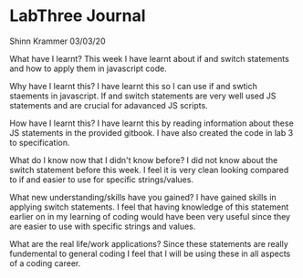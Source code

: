 # LabThree Journal
Shinn Krammer
03/03/20

What have I learnt?
This week I have learnt about if and switch statements and how to apply them in javascript code. 

Why have I learnt this?
I have learnt this so I can use if and swtich staements in javascript. If and switch statements are very well used JS statements and are crucial for adavanced JS scripts. 

How have I learnt this?
I have learnt this by reading information about these JS statements in the provided gitbook. I have also created the code in lab 3 to specification. 

What do I know now that I didn't know before?
I did not know about the switch statement before this week. I feel it is very clean looking compared to if and easier to use for specific strings/values. 


What new understanding/skills have you gained?
I have gained skills in applying switch statements. I feel that having knowledge of this statement earlier on in my learning of coding would have been very useful since they are easier to use with specific strings and values. 

What are the real life/work applications?
Since these statements are really fundemental to general coding I feel that I will be using these in all aspects of a coding career. 
